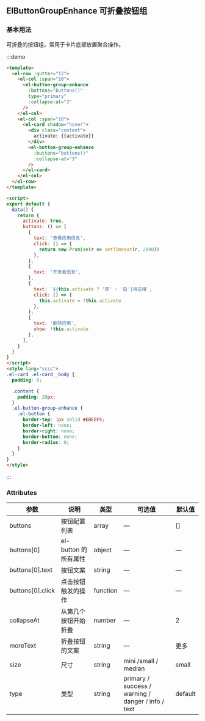 ## ElButtonGroupEnhance 可折叠按钮组

### 基本用法

可折叠的按钮组，常用于卡片底部放置聚合操作。

:::demo

```html
<template>
  <el-row :gutter="12">
    <el-col :span="10">
      <el-button-group-enhance
        :buttons="buttons()"
        type="primary"
        :collapse-at="3"
      />
    </el-col>
    <el-col :span="10">
      <el-card shadow="hover">
        <div class="content">
          activate: {{activate}}
        </div>
        <el-button-group-enhance
          :buttons="buttons()"
          :collapse-at="3"
        />
      </el-card>
    </el-col>
  </el-row>
</template>

<script>
export default {
  data() {
    return {
      activate: true,
      buttons: () => [
        {
          text: '查看应用信息',
          click: () => {
            return new Promise(r => setTimeout(r, 2000))
          },
        },
        {
          text: '开发者信息',
        },
        {
          text: `${this.activate ? '禁' : '启'}用应用`,
          click: () => {
            this.activate = !this.activate
          },
        },
        {
          text: '删除应用',
          show: !this.activate
        },
      ],
    }
  }
}
</script>
<style lang="scss">
.el-card .el-card__body {
  padding: 0;

  .content {
    padding: 20px;
  }
  .el-button-group-enhance {
    .el-button {
      border-top: 1px solid #EBEEF5;
      border-left: none;
      border-right: none;
      border-bottom: none;
      border-radius: 0;
    }
  }
}
</style>
```
:::

### Attributes
| 参数      | 说明    | 类型      | 可选值       | 默认值   |
|---------- |-------- |---------- |-------------  |-------- |
| buttons     | 按钮配置列表  | array  |   —    |    []     |
| buttons[0]     | el-button 的所有属性  | object  |   —    |    —     |
| buttons[0].text     | 按钮文案  | string  |   —    |    —     |
| buttons[0].click     | 点击按钮触发的操作  | function  |   —    |    —     |
| collapseAt  | 从第几个按钮开始折叠  | number  |   —    |    2     |
| moreText  | 折叠按钮的文案 | string  |   —    |    更多     |
| size  | 尺寸 | string  |   mini /small / median    |  small |
| type  | 类型 | string  | primary / success / warning / danger / info / text  | default  |
